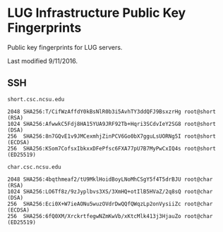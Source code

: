 LUG Infrastructure Public Key Fingerprints
==========================================

Public key fingerprints for LUG servers.

Last modified 9/11/2016.

SSH
---
`short.csc.ncsu.edu`
    
    2048 SHA256:T/CifWzAffdY0kBsNlR0b3i5AvhTY3ddQFJ9BsxzrHg root@short (RSA)
    1024 SHA256:AfwwkC5Fdj8HA15YUA9JRF92Tb+Hqri3SCdvIeY2SG8 root@short (DSA)
    256  SHA256:8n7GQvE1v9JMCexmhjZinPCV6Go0bX7gguLsUORNg5I root@short (ECDSA)
    256  SHA256:KSom7CofsxIbkxxDFePfsc6FXA77pU7B7MyPwCxIQ4s root@short (ED25519)

`char.csc.ncsu.edu`

    2048 SHA256:4bqthmeaf2/tU9MklHoidBoyLNoMhCSgY5f4T5drBJU root@char (RSA)
    1024 SHA256:LO6Tf8z/9zJyplbvs3XS/3XmHQ+otIlB5HVaZ/2q8sQ root@char (DSA)
    256  SHA256:Eci0X+W7ieAONu5wuzOVdrDwQQfQWqzLp2onVysiiZc root@char (ECDSA)
    256  SHA256:6fQ0XM/XrckrtfegwNZmKwVb/xKtcMlk413j3HjauZo root@char (ED25519)
